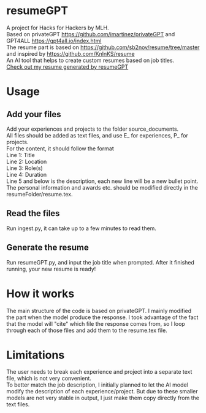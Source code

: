 # resumeGPT
A project for Hacks for Hackers by MLH.<br>
Based on privateGPT https://github.com/imartinez/privateGPT and GPT4ALL https://gpt4all.io/index.html<br>
The resume part is based on https://github.com/sb2nov/resume/tree/master and inspired by https://github.com/KnlnKS/resume<br>
An AI tool that helps to create custom resumes based on job titles.<br>
[Check out my resume generated by resumeGPT](resumeFolder/resume.pdf)
# Usage
## Add your files
Add your experiences and projects to the folder source_documents.<br>
All files should be added as text files, and use E_ for experiences, P_ for projects.<br>
For the content, it should follow the format<br>
Line 1: Title<br>
Line 2: Location<br>
Line 3: Role(s)<br>
Line 4: Duration<br>
Line 5 and below is the description, each new line will be a new bullet point.<br>
The personal information and awards etc. should be modified directly in the resumeFolder/resume.tex.
## Read the files
Run ingest.py, it can take up to a few minutes to read them.
## Generate the resume
Run resumeGPT.py, and input the job title when prompted.
After it finished running, your new resume is ready!
# How it works
The main structure of the code is based on privateGPT. I mainly modified the part when the model produce the response. I took advantage of the fact that the model will "cite" which file the response comes from, so I loop through each of those files and add them to the resume.tex file.
# Limitations
The user needs to break each experience and project into a separate text file, which is not very convenient.<br>
To better match the job description, I initially planned to let the AI model modify the description of each experience/project. But due to these smaller models are not very stable in output, I just make them copy directly from the text files.

